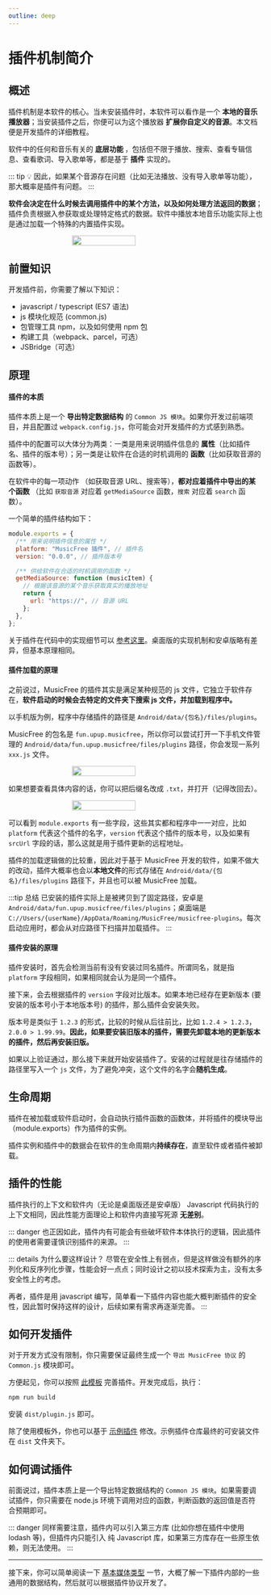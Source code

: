 ```yaml
---
outline: deep
---
```


<style scoped>
    .img-container {
        width: 100%;
        display: flex;
        justify-content: center;
    }
    
    .img-container img {
        width: 50%;
    }

    @media (max-width: 640px) {
        .img-container img {
            width: 100%;
        }
    }

</style>

# 插件机制简介

## 概述

插件机制是本软件的核心。当未安装插件时，本软件可以看作是一个 <strong>本地的音乐播放器</strong>；当安装插件之后，你便可以为这个播放器 <strong>扩展你自定义的音源</strong>。本文档便是开发插件的详细教程。

软件中的任何和音乐有关的 <strong> 底层功能 </strong>，包括但不限于播放、搜索、查看专辑信息、查看歌词、导入歌单等，都是基于 <strong>插件</strong> 实现的。

::: tip 💡
因此，如果某个音源存在问题（比如无法播放、没有导入歌单等功能），那大概率是插件有问题。
:::

<strong>软件会决定在什么时候去调用插件中的某个方法，以及如何处理方法返回的数据</strong>；插件负责根据入参获取或处理特定格式的数据。软件中播放本地音乐功能实际上也是通过加载一个特殊的内置插件实现。

<div class="img-container"><img src="/img/plugin-framework.png" /></div>

## 前置知识

开发插件前，你需要了解以下知识：

- javascript / typescript (ES7 语法)
- js 模块化规范 (common.js)
- 包管理工具 npm，以及如何使用 npm 包
- 构建工具（webpack、parcel，可选）
- JSBridge（可选）

## 原理

#### 插件的本质

插件本质上是一个 **导出特定数据结构** 的 `Common JS 模块`。如果你开发过前端项目，并且配置过 `webpack.config.js`，你可能会对开发插件的方式感到熟悉。

插件中的配置可以大体分为两类：一类是用来说明插件信息的 **属性**（比如插件名、插件的版本号）；另一类是让软件在合适的时机调用的 **函数**（比如获取音源的函数等）。

在软件中的每一项动作 （如获取音源 URL、搜索等），**都对应着插件中导出的某个函数** （比如 `获取音源` 对应着 `getMediaSource` 函数，`搜索` 对应着 `search` 函数）。

一个简单的插件结构如下：

```javascript
module.exports = {
  /** 用来说明插件信息的属性 */
  platform: "MusicFree 插件", // 插件名
  version: "0.0.0", // 插件版本号

  /** 供给软件在合适的时机调用的函数 */
  getMediaSource: function (musicItem) {
    // 根据该音源的某个音乐获取真实的播放地址
    return {
      url: "https://", // 音源 URL
    };
  },
};
```

关于插件在代码中的实现细节可以 [参考这里](https://mp.weixin.qq.com/s/pjyOjTDrV85ImRQ6EWbgAg)。桌面版的实现机制和安卓版略有差异，但基本原理相同。

#### 插件加载的原理

之前说过，MusicFree 的插件其实是满足某种规范的 js 文件，它独立于软件存在，**软件启动的时候会去特定的文件夹下搜索 js 文件，并加载到程序中。**

以手机版为例，程序中存储插件的路径是 `Android/data/{包名}/files/plugins`。

MusicFree 的包名是 `fun.upup.musicfree`，所以你可以尝试打开一下手机文件管理的 `Android/data/fun.upup.musicfree/files/plugins` 路径，你会发现一系列 `xxx.js` 文件。

<div class="img-container"><img src="/img/plugin-list.jpg" /></div>

如果想要查看具体内容的话，你可以把后缀名改成 `.txt`，并打开（记得改回去）。

<div class="img-container"><img src="/img/plugin-content.jpg" /></div>


可以看到 `module.exports` 有一些字段，这些其实都和程序中一一对应，比如 `platform` 代表这个插件的名字，`version` 代表这个插件的版本号，以及如果有 `srcUrl` 字段的话，那么这就是用于插件更新的远程地址。

插件的加载逻辑做的比较重，因此对于基于 MusicFree 开发的软件，如果不做大的改动，插件大概率也会以**本地文件**的形式存储在 `Android/data/{包名}/files/plugins` 路径下，并且也可以被 MusicFree 加载。

:::tip 总结
已安装的插件实际上是被拷贝到了固定路径，安卓是 `Android/data/fun.upup.musicfree/files/plugins`；桌面端是 `C://Users/{userName}/AppData/Roaming/MusicFree/musicfree-plugins`。每次启动应用时，都会从对应路径下扫描并加载插件。
:::

#### 插件安装的原理

插件安装时，首先会检测当前有没有安装过同名插件。所谓同名，就是指 `platform` 字段相同，如果相同就会认为是同一个插件。

接下来，会去根据插件的 `version` 字段对比版本。如果本地已经存在更新版本 (要安装的版本号小于本地版本号) 的插件，那么插件会安装失败。

版本号是类似于 `1.2.3` 的形式，比较的时候从后往前比，比如 `1.2.4 > 1.2.3`，`2.0.0 > 1.99.99`。**因此，如果要安装旧版本的插件，需要先卸载本地的更新版本的插件，然后再安装旧版。**

如果以上验证通过，那么接下来就开始安装插件了。安装的过程就是往存储插件的路径里写入一个 `js` 文件，为了避免冲突，这个文件的名字会**随机生成**。


## 生命周期

插件在被加载或软件启动时，会自动执行插件函数的函数体，并将插件的模块导出（module.exports）作为插件的实例。

插件实例和插件中的数据会在软件的生命周期内**持续存在**，直至软件或者插件被卸载。

## 插件的性能

插件执行的上下文和软件内（无论是桌面版还是安卓版） Javascript 代码执行的上下文相同，因此性能方面理论上和软件内直接写死源 **无差别**。

::: danger
也正因如此，插件内有可能会有些破坏软件本体执行的逻辑，因此插件的使用者需要谨慎识别插件的来源。
:::

::: details 为什么要这样设计？
尽管在安全性上有弱点，但是这样做没有额外的序列化和反序列化步骤，性能会好一点点；同时设计之初以技术探索为主，没有太多安全性上的考虑。

再者，插件是用 javascript 编写，简单看一下插件内容也能大概判断插件的安全性，因此暂时保持这样的设计，后续如果有需求再逐渐完善。
:::

## 如何开发插件

对于开发方式没有限制，你只需要保证最终生成一个 `导出 MusicFree 协议` 的 `Common.js` 模块即可。

方便起见，你可以按照 [此模板](https://github.com/maotoumao/MusicFreePluginTemplate) 完善插件。开发完成后，执行：

```bash
npm run build
```

安装 `dist/plugin.js` 即可。

除了使用模板外，你也可以基于 [示例插件](https://github.com/maotoumao/MusicFreePlugins) 修改。示例插件仓库最终的可安装文件在 `dist` 文件夹下。


## 如何调试插件

前面说过，插件本质上是一个导出特定数据结构的 `Common JS 模块`。如果需要调试插件，你只需要在 node.js 环境下调用对应的函数，判断函数的返回值是否符合预期即可。


::: danger
同样需要注意，插件内可以引入第三方库 (比如你想在插件中使用 lodash 等)，但插件内只能引入 <span style="color: var(--vp-c-danger-1)">纯 Javascript 库</span>，如果第三方库存在一些原生依赖，则无法使用。
:::



---

接下来，你可以简单阅读一下 [基本媒体类型](/plugin/basic-type) 一节，大概了解一下插件内部的一些通用的数据结构，然后就可以根据插件协议开发了。